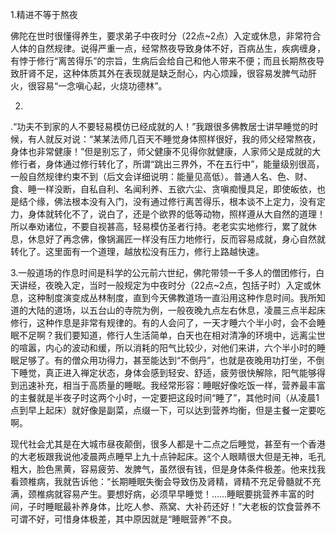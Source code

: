 1.精进不等于熬夜

佛陀在世时很懂得养生，要求弟子中夜时分（22点~2点）入定或休息，非常符合人体的自然规律。说得严重一点，经常熬夜导致身体不好，百病丛生，疾病缠身，有悖于修行“离苦得乐”的宗旨，生病后会给自己和他人带来不便；而且长期熬夜导致肝肾不足，这种体质其外在表现就是缺乏耐心，内心烦躁，很容易发脾气动肝火，很容易“一念嗔心起，火烧功德林”。

2.
.“功夫不到家的人不要轻易模仿已经成就的人！”我跟很多佛教居士讲早睡觉的时候，有人就反对说：“某某法师几百天不睡觉身体照样很好，我的师父经常熬夜，身体也非常健康！”但是别忘了，师父健康不见得你就健康，人家师父是成就的大修行者，身体通过修行转化了，所谓“跳出三界外，不在五行中”，能量级别很高，一般自然规律约束不到（后文会详细说明：能量见高低）。普通人名、色、财、食、睡一样没断，自私自利、名闻利养、五欲六尘、贪嗔痴慢具足，即使皈依，也是结个缘，佛法根本没有入门，没有通过修行离苦得乐，根本谈不上定力，没有定力，身体就转化不了，说白了，还是个欲界的低等动物，照样遵从大自然的道理！所以奉劝诸位，不要自视甚高，轻易模仿圣者行持。老老实实地修行，累了就休息，休息好了再念佛，像锅漏匠一样没有压力地修行，反而容易成就，身心自然就转化了。这里面有一个道理，越放松没有压力，修行上路越快速。

3.一般道场的作息时间是科学的公元前六世纪，佛陀带领一千多人的僧团修行，白天讲经，夜晚入定，当时一般规定为中夜时分（22点~2点，包括子时）入定或休息，这种制度演变成丛林制度，直到今天佛教道场一直沿用这种作息时间。我所知道的大陆的道场，以五台山的寺院为例，一般夜晚九点左右休息，凌晨三点半起床修行，这种作息是非常有规律的。有的人会问了，一天才睡六个半小时，会不会睡眠不足啊？我们要知道，修行人生活简单，白天也在相对清净的环境中，远离尘世的喧嚣，内心的波动和缓，所以消耗的阳气比较少，对他们来讲，六个半小时的睡眠足够了。有的僧众用功得力，甚至能达到“不倒丹”，也就是夜晚用功打坐，不倒下睡觉，真正进入禅定状态，身体会感到轻安、舒适，疲劳很快解除，阳气能够得到迅速补充，相当于高质量的睡眠。我经常形容：睡眠好像吃饭一样，营养最丰富的主餐就是半夜子时这两个小时，一定要把这段时间“睡了”，其他时间（从凌晨1点到早上起床）就好像是副菜，点缀一下，可以达到营养均衡，但是主餐一定要吃啊。

现代社会尤其是在大城市昼夜颠倒，很多人都是十二点之后睡觉，甚至有一个香港的大老板跟我说他凌晨两点睡早上九十点钟起床。这个人眼睛很大但是无神，毛孔粗大，脸色黑黄，容易疲劳、发脾气，虽然很有钱，但是身体条件极差。他来找我看颈椎病，我就告诉他：“长期睡眠失衡会导致伤及肾精，肾精不充足骨髓就不充满，颈椎病就容易产生。要想好病，必须早早睡觉！……睡眠要挑营养丰富的时间，子时睡眠最补养身体，比吃人参、燕窝、大补药还好！”大老板的饮食营养不可谓不好，可惜身体极差，其中原因就是“睡眠营养”不良。
